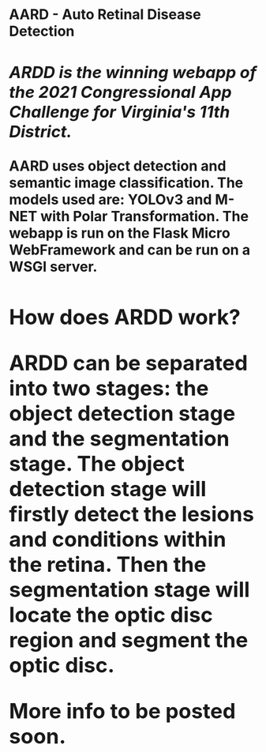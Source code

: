 <h1> AARD - Auto Retinal Disease Detection <a/>

### *ARDD is the winning webapp of the 2021 Congressional App Challenge for Virginia's 11th District.* <br />

AARD uses object detection and semantic image classification. The models used are: YOLOv3 and M-NET with Polar Transformation. The webapp is run on the Flask Micro WebFramework and can be run on a WSGI server. 

<h2> How does ARDD work? <a/>


ARDD can be separated into two stages: the object detection stage and the segmentation stage. The object detection stage will firstly detect the lesions and conditions within the retina. Then the segmentation stage will locate the optic disc region and segment the optic disc.

More info to be posted soon.
